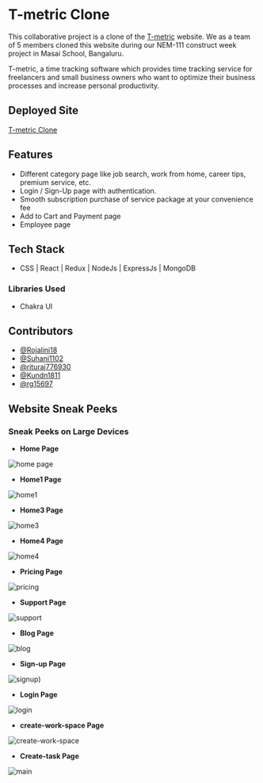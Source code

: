 # T-metric Clone

This collaborative project is a clone of the [T-metric](https://tmetric.com/) website. We as a team of 5 members cloned this website during our NEM-111 construct week project in Masai School, Bangaluru.

T-metric, a time tracking software which provides time tracking service for freelancers and small business owners who want to optimize their business processes and increase personal productivity.


## Deployed Site

[T-metric Clone](https://creative-biscotti-30bdf4.netlify.app/)


## Features

- Different category page like job search, work from home, career tips, premium service, etc.
- Login / Sign-Up page with authentication.
- Smooth subscription purchase of service package at your convenience fee
- Add to Cart and Payment page
- Employee page



## Tech Stack

- CSS | React | Redux | NodeJs | ExpressJs | MongoDB

### Libraries Used 

- Chakra UI


## Contributors

- [@Rojalini18](https://github.com/Rojalini18)
- [@Suhani1102](https://github.com/Suhani1102)
- [@rituraj776930](https://github.com/rituraj776930)
- [@Kundn1811](https://github.com/Kundn1811)
- [@rg15697](https://github.com/rg15697)



## Website Sneak Peeks

### Sneak Peeks on Large Devices

- **Home Page**

![home page](https://user-images.githubusercontent.com/100181657/187349837-d5a7dae0-52b9-4162-84c8-b8613bb47b54.png)

- **Home1 Page**

![home1](https://user-images.githubusercontent.com/100181657/187349854-9946cbb3-5e48-4246-b303-8716c93d6bfc.png)

- **Home3 Page**

![home3](https://user-images.githubusercontent.com/100181657/187349866-6ac0b5e0-ad24-444c-bd75-4e9e92a534c2.png)

- **Home4 Page**

![home4](https://user-images.githubusercontent.com/100181657/187349887-d4e83c8e-7f8b-460b-8c08-97e45f591fcb.png)

- **Pricing Page**

![pricing](https://user-images.githubusercontent.com/100181657/187349941-1f0fec16-075f-4c9f-9792-9c3e84ea80c3.png)

- **Support Page**

![support](https://user-images.githubusercontent.com/100181657/187349962-3577e87e-61fe-4531-a96b-3259faab9192.png)

- **Blog Page**

![blog](https://user-images.githubusercontent.com/100181657/187349809-c20c12d7-0b12-426f-8101-35be7875f67b.png)

- **Sign-up Page**

![signup](https://user-images.githubusercontent.com/100181657/187349953-715d26c7-90f0-48ff-beff-01f7355c28f7.png))

- **Login Page**

![login](https://user-images.githubusercontent.com/100181657/187349915-79f4fcbc-6d7d-424b-967e-488b324235ec.png)

- **create-work-space Page**

![create-work-space](https://user-images.githubusercontent.com/100181657/187349828-8877ad98-c510-47be-81e2-4fe638154619.png)

- **Create-task Page**

![main](https://user-images.githubusercontent.com/100181657/187349931-9e1ede2c-cee0-4463-9eb3-bb80191b274f.png)



